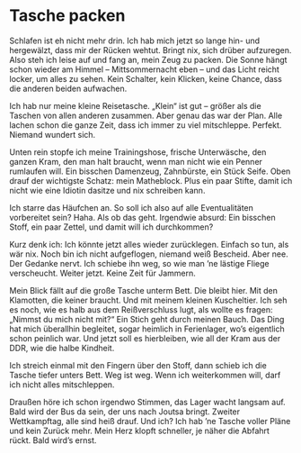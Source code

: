 # Tasche packen 
Schlafen ist eh nicht mehr drin. Ich hab mich jetzt so lange hin- und hergewälzt, dass mir der Rücken wehtut. Bringt nix, sich drüber aufzuregen. Also steh ich leise auf und fang an, mein Zeug zu packen. Die Sonne hängt schon wieder am Himmel – Mittsommernacht eben – und das Licht reicht locker, um alles zu sehen. Kein Schalter, kein Klicken, keine Chance, dass die anderen beiden aufwachen.

Ich hab nur meine kleine Reisetasche. „Klein“ ist gut – größer als die Taschen von allen anderen zusammen. Aber genau das war der Plan. Alle lachen schon die ganze Zeit, dass ich immer zu viel mitschleppe. Perfekt. Niemand wundert sich.

Unten rein stopfe ich meine Trainingshose, frische Unterwäsche, den ganzen Kram, den man halt braucht, wenn man nicht wie ein Penner rumlaufen will. Ein bisschen Damenzeug, Zahnbürste, ein Stück Seife. Oben drauf der wichtigste Schatz: mein Matheblock. Plus ein paar Stifte, damit ich nicht wie eine Idiotin dasitze und nix schreiben kann.

Ich starre das Häufchen an. So soll ich also auf alle Eventualitäten vorbereitet sein? Haha. Als ob das geht. Irgendwie absurd: Ein bisschen Stoff, ein paar Zettel, und damit will ich durchkommen?

Kurz denk ich: Ich könnte jetzt alles wieder zurücklegen. Einfach so tun, als wär nix. Noch bin ich nicht aufgeflogen, niemand weiß Bescheid. Aber nee. Der Gedanke nervt. Ich schiebe ihn weg, so wie man ’ne lästige Fliege verscheucht. Weiter jetzt. Keine Zeit für Jammern.

Mein Blick fällt auf die große Tasche unterm Bett. Die bleibt hier. Mit den Klamotten, die keiner braucht. Und mit meinem kleinen Kuscheltier. Ich seh es noch, wie es halb aus dem Reißverschluss lugt, als wollte es fragen: „Nimmst du mich nicht mit?“ Ein Stich geht durch meinen Bauch. Das Ding hat mich überallhin begleitet, sogar heimlich in Ferienlager, wo’s eigentlich schon peinlich war. Und jetzt soll es hierbleiben, wie all der Kram aus der DDR, wie die halbe Kindheit.

Ich streich einmal mit den Fingern über den Stoff, dann schieb ich die Tasche tiefer unters Bett. Weg ist weg. Wenn ich weiterkommen will, darf ich nicht alles mitschleppen.

Draußen höre ich schon irgendwo Stimmen, das Lager wacht langsam auf. Bald wird der Bus da sein, der uns nach Joutsa bringt. Zweiter Wettkampftag, alle sind heiß drauf. Und ich? Ich hab ’ne Tasche voller Pläne und kein Zurück mehr. Mein Herz klopft schneller, je näher die Abfahrt rückt. Bald wird’s ernst.